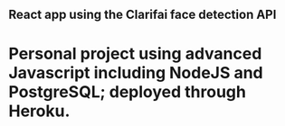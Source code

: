 ﻿## React app using the Clarifai face detection API

# Personal project using advanced Javascript including NodeJS and PostgreSQL; deployed through Heroku.
